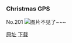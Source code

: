 ### Christmas GPS
No.201
![图片不见了~~~](https://imgs.xkcd.com/comics/christmas_gps.png)

[原址](https://xkcd.com//201) [下载](https://imgs.xkcd.com/comics/christmas_gps.png)


